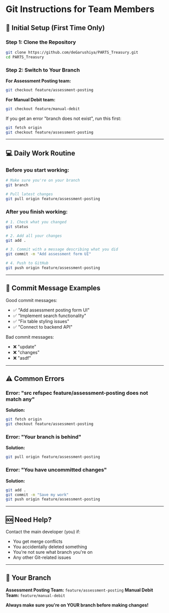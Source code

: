 # Git Instructions for Team Members

## 🚀 Initial Setup (First Time Only)

### Step 1: Clone the Repository
```bash
git clone https://github.com/deGarushiya/PARTS_Treasury.git
cd PARTS_Treasury
```

### Step 2: Switch to Your Branch

**For Assessment Posting team:**
```bash
git checkout feature/assessment-posting
```

**For Manual Debit team:**
```bash
git checkout feature/manual-debit
```

If you get an error "branch does not exist", run this first:
```bash
git fetch origin
git checkout feature/assessment-posting
```

---

## 💻 Daily Work Routine

### Before you start working:
```bash
# Make sure you're on your branch
git branch

# Pull latest changes
git pull origin feature/assessment-posting
```

### After you finish working:
```bash
# 1. Check what you changed
git status

# 2. Add all your changes
git add .

# 3. Commit with a message describing what you did
git commit -m "Add assessment form UI"

# 4. Push to GitHub
git push origin feature/assessment-posting
```

---

## 📝 Commit Message Examples

Good commit messages:
- ✅ "Add assessment posting form UI"
- ✅ "Implement search functionality"
- ✅ "Fix table styling issues"
- ✅ "Connect to backend API"

Bad commit messages:
- ❌ "update"
- ❌ "changes"
- ❌ "asdf"

---

## ⚠️ Common Errors

### Error: "src refspec feature/assessment-posting does not match any"
**Solution:**
```bash
git fetch origin
git checkout feature/assessment-posting
```

### Error: "Your branch is behind"
**Solution:**
```bash
git pull origin feature/assessment-posting
```

### Error: "You have uncommitted changes"
**Solution:**
```bash
git add .
git commit -m "Save my work"
git push origin feature/assessment-posting
```

---

## 🆘 Need Help?

Contact the main developer (you) if:
- You get merge conflicts
- You accidentally deleted something
- You're not sure what branch you're on
- Any other Git-related issues

---

## 📌 Your Branch

**Assessment Posting Team:** `feature/assessment-posting`
**Manual Debit Team:** `feature/manual-debit`

**Always make sure you're on YOUR branch before making changes!**

